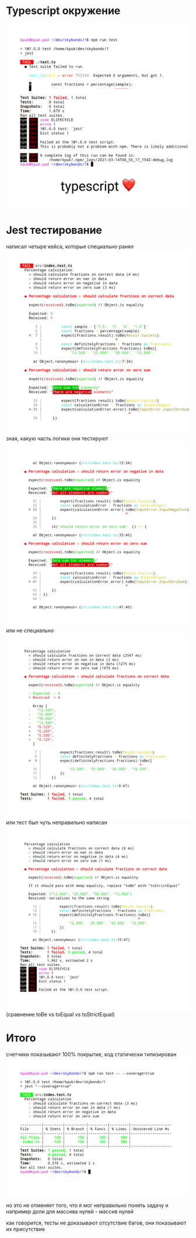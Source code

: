 # Typescript окружение

![intro](./screens/e1s0.png)

# Jest тестирование

написал четыре кейса, которые специально ранял
![tests1](./screens/e1s1.png)
зная, какую часть логики они тестируют
![tests2](./screens/e1s2.png)
или не специально
![tests3](./screens/e1s3.png)
или тест был чуть неправильно написан
![tests4](./screens/e1s4.png)
(сравнение toBe vs toEqual vs toStrictEqual)

# Итого

счетчики показывают 100% покрытие, код статически типизирован
![coverage](./screens/e1s5.png)

но это не отменяет того, что я мог неправильно понять задачу и например доли для массива нулей - массив нулей

как говорится, тесты не доказывают отсутствие багов, они показывают их присутствие
